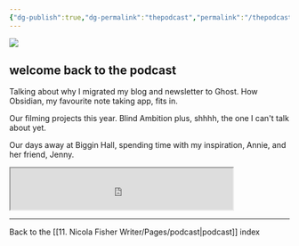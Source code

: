 ```yaml
---
{"dg-publish":true,"dg-permalink":"thepodcast","permalink":"/thepodcast/","dgPassFrontmatter":true,"created":"","updated":""}
---
```



![](https://source.unsplash.com/Y20JJ_ddy9M/1900x1200)

## welcome back to the podcast

Talking about why I migrated my blog and newsletter to Ghost. How Obsidian, my favourite note taking app, fits in.

Our filming projects this year. Blind Ambition plus, shhhh, the one I can't talk about yet.

Our days away at Biggin Hall, spending time with my inspiration, Annie, and her friend, Jenny.

<iframe src="https://drive.google.com/file/d/1yMjw9QtHIs2phWhPZ06lBgr6BzOTThVk/preview" width="400" height="75" allow="autoplay"></iframe>

---

Back to the [[11. Nicola Fisher Writer/Pages/podcast\|podcast]] index
